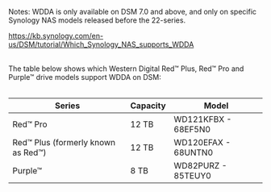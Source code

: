 Notes: WDDA is only available on DSM 7.0 and above, and only on specific Synology NAS models released before the 22-series.

https://kb.synology.com/en-us/DSM/tutorial/Which_Synology_NAS_supports_WDDA

</br>
The table below shows which Western Digital Red™ Plus, Red™ Pro and Purple™ drive models support WDDA on DSM:
</br></br>

| Series | Capacity | Model |
|--------|----------|-------|
| Red™ Pro | 12 TB | WD121KFBX - 68EF5N0 |
| Red™ Plus (formerly known as Red™) | 12 TB | WD120EFAX - 68UNTN0 |
| Purple™ | 8 TB | WD82PURZ - 85TEUY0 |
